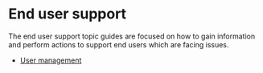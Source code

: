 # End user support
  
The end user support topic guides are focused on how to gain information and perform actions to support end users which are facing issues.    
 
* [User management](user-management/user-management.md)